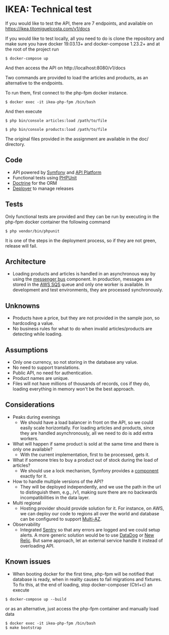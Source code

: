 # IKEA: Technical test

If you would like to test the API, there are 7 endpoints, and available on https://ikea.titomiguelcosta.com/v1/docs

If you would like to test locally, all you need to do is clone the repository and make sure you have docker 19.03.13+ and docker-compose 1.23.2+ and at the root of the project run

```
$ docker-compose up
```

And then access the API on http://localhost:8080/v1/docs

Two commands are provided to load the articles and products, as an alternative to the endpoints.


To run them, first connect to the php-fpm docker instance.

```
$ docker exec -it ikea-php-fpm /bin/bash
```

And then execute

```
$ php bin/console articles:load /path/to/file

$ php bin/console products:load /path/to/file
```

The original files provided in the assignment are available in the doc/ directory.

## Code

* API powered by [Symfony](https://symfony.com/) and [API Platform](https://api-platform.com/)
* Functional tests using [PHPUnit](https://phpunit.de/)
* [Doctrine](https://www.doctrine-project.org/) for the ORM
* [Deployer](https://deployer.org/) to manage releases

## Tests

Only functional tests are provided and they can be run by executing in the php-fpm docker container the following command

```
$ php vendor/bin/phpunit
```

It is one of the steps in the deployment process, so if they are not green, release will fail. 

## Architecture

* Loading products and articles is handled in an asynchronous way by using the [messenger bus](https://symfony.com/doc/current/components/messenger.html) component. In production, messages are stored in the [AWS SQS](https://aws.amazon.com/sqs/) queue and only one worker is available. In development and test environments, they are processed synchronously.

## Unknowns

* Products have a price, but they are not provided in the sample json, so hardcoding a value.
* No business rules for what to do when invalid articles/products are detecting while loading.

## Assumptions

* Only one currency, so not storing in the database any value.
* No need to support translations.
* Public API, no need for authentication.
* Product names are unique.
* Files will not have millions of thousands of records, cos if they do, loading everything in memory won't be the best approach.

## Considerations

* Peaks during evenings
  * We should have a load balancer in front on the API, so we could easily scale horizontally. For loading articles and products, since they are handled asynchronously, all we need to do is add extra workers.
* What will happen if same product is sold at the same time and there is only one available?
  * With the current implementation, first to be processed, gets it. 
* What if someone tries to buy a product out of stock during the load of articles? 
  * We should use a lock mechanism, Symfony provides a [component](https://symfony.com/doc/current/components/lock.html) exactly for it.
* How to handle multiple versions of the API? 
  * They will be deployed independently, and we use the path in the url to distinguish them, e.g., /v1, making sure there are no backwards incompatibilities in the data layer.
* Multi regional
  * Hosting provider should provide solution for it. For instance, on AWS, we can deploy our code to regions all over the world and database can be configured to support [Multi-AZ](https://aws.amazon.com/rds/features/multi-az/).
* Observability
  * Integrated [Sentry](https://sentry.io/) so that any errors are logged and we could setup alerts. A more generic solution would be to use [DataDog](https://www.datadoghq.com/) or [New Relic](https://newrelic.com/). But same approach, let an external service handle it instead of overloading API.

## Known issues

* When booting docker for the first time, php-fpm will be notified that database is ready, when in reality causes to fail migrations and fixtures. To fix this, at the end of loading, stop docker-composer (Ctrl+c) an execute 

```
$ docker-compose up --build
```

or as an alternative, just access the php-fpm container and manually load data

```
$ docker exec -it ikea-php-fpm /bin/bash
$ make bootstrap
```